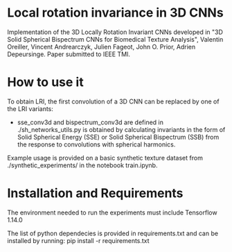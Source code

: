 # Local rotation invariance in 3D CNNs
Implementation of the 3D Locally Rotation Invariant CNNs developed in "3D Solid Spherical Bispectrum CNNs for Biomedical Texture Analysis", Valentin Oreiller, Vincent Andrearczyk, Julien Fageot, John O. Prior, Adrien Depeursinge. Paper submitted to IEEE TMI.

# How to use it
To obtain LRI, the first convolution of a 3D CNN can be replaced by one of the LRI variants: 
- sse_conv3d and bispectrum_conv3d are defined in ./sh_networks_utils.py is obtained by calculating invariants in the form of Solid Spherical Energy (SSE) or Solid Spherical Bispectrum (SSB) from the response to convolutions with spherical harmonics.

Example usage is provided on a basic synthetic texture dataset from ./synthetic_experiments/ in the notebook train.ipynb.


# Installation and Requirements
The environment needed to run the experiments must include Tensorflow 1.14.0

The list of python dependecies is provided in requirements.txt and can be installed by running:
pip install -r requirements.txt
